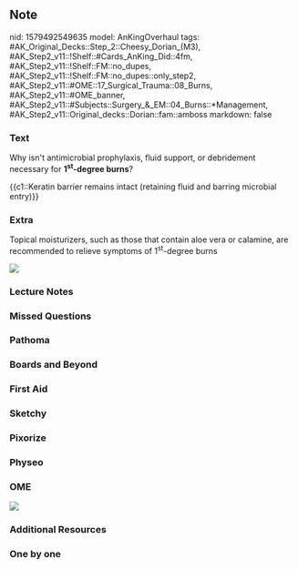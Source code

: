 ## Note
nid: 1579492549635
model: AnKingOverhaul
tags: #AK_Original_Decks::Step_2::Cheesy_Dorian_(M3), #AK_Step2_v11::!Shelf::#Cards_AnKing_Did::4fm, #AK_Step2_v11::!Shelf::FM::no_dupes, #AK_Step2_v11::!Shelf::FM::no_dupes::only_step2, #AK_Step2_v11::#OME::17_Surgical_Trauma::08_Burns, #AK_Step2_v11::#OME_banner, #AK_Step2_v11::#Subjects::Surgery_&_EM::04_Burns::*Management, #AK_Step2_v11::Original_decks::Dorian::fam::amboss
markdown: false

### Text
Why isn't antimicrobial prophylaxis, fluid support, or debridement
necessary for <b>1<sup>st</sup>-degree burns</b>?
<div>
  {{c1::Keratin barrier remains intact (retaining fluid and barring
  microbial entry)}}
</div>

### Extra
Topical moisturizers, such as those that contain aloe vera or
calamine, are recommended to relieve symptoms of
1<sup>st</sup>-degree burns
<div><img src=
"paste-98d29917c72be3995e593cd05f1428b073b0f088.jpg"></div>

### Lecture Notes


### Missed Questions


### Pathoma


### Boards and Beyond


### First Aid


### Sketchy


### Pixorize


### Physeo


### OME
<div class="ome-widget">
  <a href="https://onlinemeded.org?ref=anki"><img src=
  "_OME_AnkiFlashcards_General_4.png"></a>
</div>

### Additional Resources


### One by one

